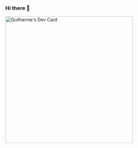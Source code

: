 ### Hi there 👋

<a href="https://app.daily.dev/guiconceicao"><img src="https://github.com/guiconceicao/guiconceicao/blob/master/devcard.svg" width="400" alt="Guilherme's Dev Card"/></a>
